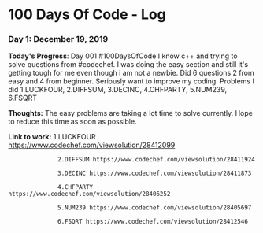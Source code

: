 # 100 Days Of Code - Log

### Day 1: December 19, 2019 


**Today's Progress**: Day 001 #100DaysOfCode
I know c++ and trying to solve questions from #codechef. I was doing the easy section and still it's getting tough for me even though i am not a newbie. Did 6 questions 2 from easy and 4 from beginner.
Seriously want to improve my coding. 
Problems I did 1.LUCKFOUR, 2.DIFFSUM, 3.DECINC, 4.CHFPARTY, 5.NUM239, 6.FSQRT

**Thoughts:** The easy problems are taking a lot time to solve currently. Hope to reduce this time as soon as possible.

**Link to work:** 1.LUCKFOUR https://www.codechef.com/viewsolution/28412099

                  2.DIFFSUM https://www.codechef.com/viewsolution/28411924
                  
                  3.DECINC https://www.codechef.com/viewsolution/28411873
                  
                  4.CHFPARTY https://www.codechef.com/viewsolution/28406252
                  
                  5.NUM239 https://www.codechef.com/viewsolution/28405697
                  
                  6.FSQRT https://www.codechef.com/viewsolution/28412546

